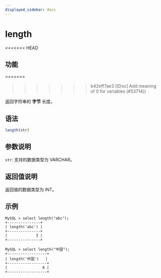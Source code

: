 ```yaml
---
displayed_sidebar: docs
---
```


# length

<<<<<<< HEAD
## 功能
=======

>>>>>>> b42eff7ae3 ([Doc] Add meaning of 0 for variables (#53714))

返回字符串的 **字节** 长度。

## 语法

```Haskell
length(str)
```

## 参数说明

`str`: 支持的数据类型为 VARCHAR。

## 返回值说明

返回值的数据类型为 INT。

## 示例

```Plain Text
MySQL > select length("abc");
+---------------+
| length('abc') |
+---------------+
|             3 |
+---------------+

MySQL > select length("中国");
+------------------+
| length('中国')   |
+------------------+
|                6 |
+------------------+
```
